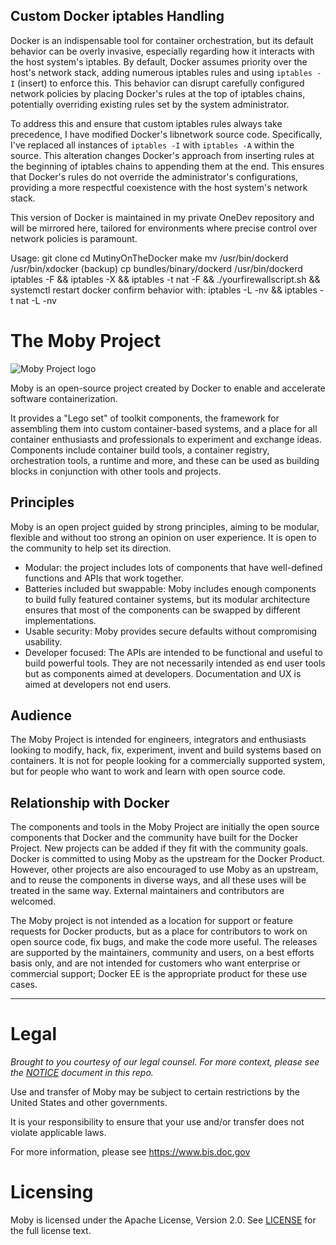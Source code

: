 ## Custom Docker iptables Handling

Docker is an indispensable tool for container orchestration, but its default behavior can be overly invasive, especially regarding how it interacts with the host system's iptables. By default, Docker assumes priority over the host's network stack, adding numerous iptables rules and using `iptables -I` (insert) to enforce this. This behavior can disrupt carefully configured network policies by placing Docker's rules at the top of iptables chains, potentially overriding existing rules set by the system administrator.

To address this and ensure that custom iptables rules always take precedence, I have modified Docker's libnetwork source code. Specifically, I've replaced all instances of `iptables -I` with `iptables -A` within the source. This alteration changes Docker's approach from inserting rules at the beginning of iptables chains to appending them at the end. This ensures that Docker's rules do not override the administrator's configurations, providing a more respectful coexistence with the host system's network stack.

This version of Docker is maintained in my private OneDev repository and will be mirrored here, tailored for environments where precise control over network policies is paramount.

Usage:
git clone
cd MutinyOnTheDocker
make
mv /usr/bin/dockerd /usr/bin/xdocker (backup)
cp bundles/binary/dockerd /usr/bin/dockerd
iptables -F && iptables -X && iptables -t nat -F && ./yourfirewallscript.sh && systemctl restart docker
confirm behavior with: iptables -L -nv && iptables -t nat -L -nv


The Moby Project
================

![Moby Project logo](docs/static_files/moby-project-logo.png "The Moby Project")

Moby is an open-source project created by Docker to enable and accelerate software containerization.

It provides a "Lego set" of toolkit components, the framework for assembling them into custom container-based systems, and a place for all container enthusiasts and professionals to experiment and exchange ideas.
Components include container build tools, a container registry, orchestration tools, a runtime and more, and these can be used as building blocks in conjunction with other tools and projects.

## Principles

Moby is an open project guided by strong principles, aiming to be modular, flexible and without too strong an opinion on user experience.
It is open to the community to help set its direction.

- Modular: the project includes lots of components that have well-defined functions and APIs that work together.
- Batteries included but swappable: Moby includes enough components to build fully featured container systems, but its modular architecture ensures that most of the components can be swapped by different implementations.
- Usable security: Moby provides secure defaults without compromising usability.
- Developer focused: The APIs are intended to be functional and useful to build powerful tools.
They are not necessarily intended as end user tools but as components aimed at developers.
Documentation and UX is aimed at developers not end users.

## Audience

The Moby Project is intended for engineers, integrators and enthusiasts looking to modify, hack, fix, experiment, invent and build systems based on containers.
It is not for people looking for a commercially supported system, but for people who want to work and learn with open source code.

## Relationship with Docker

The components and tools in the Moby Project are initially the open source components that Docker and the community have built for the Docker Project.
New projects can be added if they fit with the community goals. Docker is committed to using Moby as the upstream for the Docker Product.
However, other projects are also encouraged to use Moby as an upstream, and to reuse the components in diverse ways, and all these uses will be treated in the same way. External maintainers and contributors are welcomed.

The Moby project is not intended as a location for support or feature requests for Docker products, but as a place for contributors to work on open source code, fix bugs, and make the code more useful.
The releases are supported by the maintainers, community and users, on a best efforts basis only, and are not intended for customers who want enterprise or commercial support; Docker EE is the appropriate product for these use cases.

-----

Legal
=====

*Brought to you courtesy of our legal counsel. For more context,
please see the [NOTICE](https://github.com/moby/moby/blob/master/NOTICE) document in this repo.*

Use and transfer of Moby may be subject to certain restrictions by the
United States and other governments.

It is your responsibility to ensure that your use and/or transfer does not
violate applicable laws.

For more information, please see https://www.bis.doc.gov

Licensing
=========
Moby is licensed under the Apache License, Version 2.0. See
[LICENSE](https://github.com/moby/moby/blob/master/LICENSE) for the full
license text.
